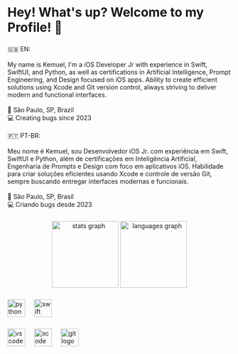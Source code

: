 <h1 align="left">Hey! What's up? Welcome to my Profile! 👋</h1>

###

<p align="left">🇬🇧 EN:<br><br>My name is Kemuel, I'm a iOS Developer Jr with experience in Swift, SwiftUI, and Python, as well as certifications in Artificial Intelligence, Prompt Engineering, and Design focused on iOS apps. Ability to create efficient solutions using Xcode and Git version control, always striving to deliver modern and functional interfaces.<br><br>📍 São Paulo, SP, Brazil<br>💻 Creating bugs since 2023<br><br>🇵🇹 PT-BR:<br><br>Meu nome é Kemuel, sou Desenvolvedor iOS Jr. com experiência em Swift, SwiftUI e Python, além de certificações em Inteligência Artificial, Engenharia de Prompts e Design com foco em aplicativos iOS. Habilidade para criar soluções eficientes usando Xcode e controle de versão Git, sempre buscando entregar interfaces modernas e funcionais.<br><br>📍 São Paulo, SP, Brasil<br>💻 Criando bugs desde 2023</p>

###

<div align="center">
  <img src="https://github-readme-stats.vercel.app/api?username=kemueldematos&hide_title=false&hide_rank=false&show_icons=true&include_all_commits=true&count_private=true&disable_animations=false&theme=tokyonight&locale=en&hide_border=false&order=1" height="150" alt="stats graph"  />
  <img src="https://github-readme-stats.vercel.app/api/top-langs?username=kemueldematos&locale=en&hide_title=false&layout=compact&card_width=320&langs_count=5&theme=tokyonight&hide_border=false&order=2" height="150" alt="languages graph"  />
</div>

###

<div align="left">
  <img src="https://cdn.jsdelivr.net/gh/devicons/devicon/icons/python/python-original.svg" height="40" alt="python logo"  />
  <img width="12" />
  <img src="https://cdn.jsdelivr.net/gh/devicons/devicon/icons/swift/swift-original.svg" height="40" alt="swift logo"  />
</div>

###

<div align="left">
  <img src="https://cdn.jsdelivr.net/gh/devicons/devicon/icons/vscode/vscode-original.svg" height="40" alt="vscode logo"  />
  <img width="12" />
  <img src="https://cdn.jsdelivr.net/gh/devicons/devicon/icons/xcode/xcode-original.svg" height="40" alt="xcode logo"  />
  <img width="12" />
  <img src="https://cdn.jsdelivr.net/gh/devicons/devicon/icons/git/git-original.svg" height="40" alt="git logo"  />
</div>

###

